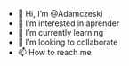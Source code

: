 - 👋 Hi, I’m @Adamczeski
- 👀 I’m interested in aprender
- 🌱 I’m currently learning 
- 💞️ I’m looking to collaborate 
- 📫 How to reach me 

<!---
Adamczeski/Adamczeski is a ✨ special ✨ repository because its `README.md` (this file) appears on your GitHub profile.
You can click the Preview link to take a look at your changes.
--->
